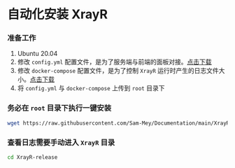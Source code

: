 # 自动化安装 XrayR

### 准备工作

1. Ubuntu 20.04
2. 修改 `config.yml` 配置文件，是为了服务端与前端的面板对接。[点击下载](https://raw.githubusercontent.com/Sam-Mey/Documentation/main/XrayR/config.yml)
3. 修改 `docker-compose` 配置文件，是为了控制 `XrayR` 运行时产生的日志文件大小。[点击下载](https://github.com/Sam-Mey/Documentation/blob/main/XrayR/docker-compose.yml)
4. 将 `config.yml` 与 `docker-compose` 上传到 `root` 目录下

### 务必在 `root` 目录下执行一键安装
```bash
wget https://raw.githubusercontent.com/Sam-Mey/Documentation/main/XrayR/install_XrayR.sh && chmod +x install_XrayR.sh && ./install_XrayR.sh
```

### 查看日志需要手动进入 `XrayR` 目录
```bash
cd XrayR-release
```
